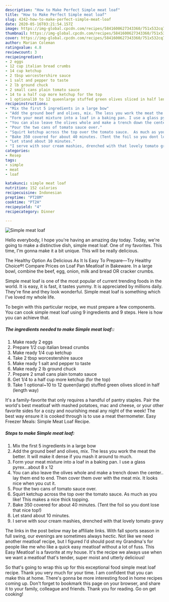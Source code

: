 ```yaml
---
description: "How to Make Perfect Simple meat loaf"
title: "How to Make Perfect Simple meat loaf"
slug: 4242-how-to-make-perfect-simple-meat-loaf
date: 2020-05-16T03:21:54.157Z
image: https://img-global.cpcdn.com/recipes/5841600627343360/751x532cq70/simple-meat-loaf-recipe-main-photo.jpg
thumbnail: https://img-global.cpcdn.com/recipes/5841600627343360/751x532cq70/simple-meat-loaf-recipe-main-photo.jpg
cover: https://img-global.cpcdn.com/recipes/5841600627343360/751x532cq70/simple-meat-loaf-recipe-main-photo.jpg
author: Marian Coleman
ratingvalue: 4.8
reviewcount: 3
recipeingredient:
- 2 eggs
- 12 cup italian bread crumbs
- 14 cup ketchup
- 2 tbsp worcestershire sauce
- 1 salt and pepper to taste
- 2 lb ground chuck
- 2 small cans plain tomato sauce
- 14 to a half cup more ketchup for the top
- 1 optional10 to 12 queenlarge stuffed green olives sliced in half length way
recipeinstructions:
- "Mix the first 5 ingredients in a large bow"
- "Add the ground beef and olives, mix. The less you work the meat the better. It will make it dense if you mash it around to much."
- "Form your meat mixture into a loaf in a baking pan. I use a glass pyrex...about 8 x 12"
- "You can also leave the olives whole and make a trench down the center.. lay them end to end. Then cover them over with the meat mix. It looks nice when you cut it."
- "Pour the two cans of tomato sauce over."
- "Squirt ketchup across the top over the tomato sauce.  As much as you like! This makes a nice thick topping."
- "Bake 350 covered for about 40 minutes. (Tent the foil so you dont lose that nice top!)"
- "Let stand about 10 minutes."
- "I serve with sour cream mashies, drenched with that lovely tomato gravy"
categories:
- Resep
tags:
- simple
- meat
- loaf

katakunci: simple meat loaf
nutrition: 152 calories
recipecuisine: Indonesian
preptime: "PT28M"
cooktime: "PT2H"
recipeyield: "4"
recipecategory: Dinner

---
```



![Simple meat loaf](https://img-global.cpcdn.com/recipes/5841600627343360/751x532cq70/simple-meat-loaf-recipe-main-photo.jpg)

Hello everybody, I hope you're having an amazing day today. Today, we're going to make a distinctive dish, simple meat loaf. One of my favorites. This time, I'm gonna make it a bit unique. This will be really delicious.

The Healthy Option As Delicious As It Is Easy To Prepare—Try Healthy Choice®! Compare Prices on Loaf Pan Meatloaf in Bakeware. In a large bowl, combine the beef, egg, onion, milk and bread OR cracker crumbs.

Simple meat loaf is one of the most popular of current trending foods in the world. It is easy, it is fast, it tastes yummy. It is appreciated by millions daily. They're fine and they look wonderful. Simple meat loaf is something which I've loved my whole life.


To begin with this particular recipe, we must prepare a few components. You can cook simple meat loaf using 9 ingredients and 9 steps. Here is how you can achieve that.

##### The ingredients needed to make Simple meat loaf::

1. Make ready 2 eggs
1. Prepare 1/2 cup italian bread crumbs
1. Make ready 1/4 cup ketchup
1. Take 2 tbsp worcestershire sauce
1. Make ready 1 salt and pepper to taste
1. Make ready 2 lb ground chuck
1. Prepare 2 small cans plain tomato sauce
1. Get 1/4 to a half cup more ketchup (for the top)
1. Take 1 optional~10 to 12 queen(large) stuffed green olives sliced in half (length way)


It&#39;s a family-favorite that only requires a handful of pantry staples. Pair the world&#39;s best meatloaf with mashed potatoes, mac and cheese, or your other favorite sides for a cozy and nourishing meal any night of the week! The best way ensure it is cooked through is to use a meat thermometer. Easy Freezer Meals: Simple Meat Loaf Recipe. 

##### Steps to make Simple meat loaf:

1. Mix the first 5 ingredients in a large bow
1. Add the ground beef and olives, mix. The less you work the meat the better. It will make it dense if you mash it around to much.
1. Form your meat mixture into a loaf in a baking pan. I use a glass pyrex...about 8 x 12
1. You can also leave the olives whole and make a trench down the center.. lay them end to end. Then cover them over with the meat mix. It looks nice when you cut it.
1. Pour the two cans of tomato sauce over.
1. Squirt ketchup across the top over the tomato sauce.  As much as you like! This makes a nice thick topping.
1. Bake 350 covered for about 40 minutes. (Tent the foil so you dont lose that nice top!)
1. Let stand about 10 minutes.
1. I serve with sour cream mashies, drenched with that lovely tomato gravy


The links in the post below may be affiliate links. With fall sports season in full swing, our evenings are sometimes always hectic. Not like we need another meatloaf recipe, but I figured I&#39;d should post my Grandma&#39;s for people like me who like a quick easy meatloaf without a lot of fuss. This Easy Meatloaf is a favorite at my house. It&#39;s the recipe we always use when we want a meatloaf that&#39;s tender, super moist and utterly delicious! 

So that's going to wrap this up for this exceptional food simple meat loaf recipe. Thank you very much for your time. I am confident that you can make this at home. There's gonna be more interesting food in home recipes coming up. Don't forget to bookmark this page on your browser, and share it to your family, colleague and friends. Thank you for reading. Go on get cooking!
